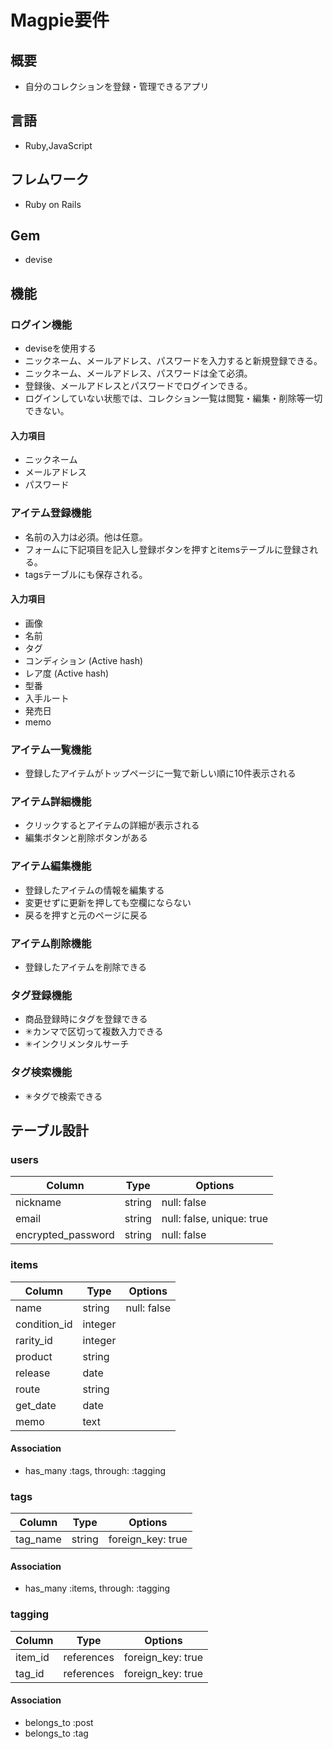 # Magpie要件

## 概要
- 自分のコレクションを登録・管理できるアプリ

## 言語
- Ruby,JavaScript

## フレムワーク
- Ruby on Rails

## Gem
- devise

## 機能
### ログイン機能
- deviseを使用する
- ニックネーム、メールアドレス、パスワードを入力すると新規登録できる。
- ニックネーム、メールアドレス、パスワードは全て必須。
- 登録後、メールアドレスとパスワードでログインできる。
- ログインしていない状態では、コレクション一覧は閲覧・編集・削除等一切できない。

#### 入力項目
- ニックネーム
- メールアドレス
- パスワード


### アイテム登録機能
- 名前の入力は必須。他は任意。
- フォームに下記項目を記入し登録ボタンを押すとitemsテーブルに登録される。
- tagsテーブルにも保存される。

#### 入力項目
- 画像
- 名前
- タグ
- コンディション (Active hash)
- レア度 (Active hash)
- 型番
- 入手ルート
- 発売日
- memo


### アイテム一覧機能
- 登録したアイテムがトップページに一覧で新しい順に10件表示される

### アイテム詳細機能
- クリックするとアイテムの詳細が表示される
- 編集ボタンと削除ボタンがある

### アイテム編集機能
- 登録したアイテムの情報を編集する
- 変更せずに更新を押しても空欄にならない
- 戻るを押すと元のページに戻る

### アイテム削除機能
- 登録したアイテムを削除できる

### タグ登録機能
- 商品登録時にタグを登録できる
- ✳︎カンマで区切って複数入力できる
- ✳︎インクリメンタルサーチ

### タグ検索機能
- ✳︎タグで検索できる


## テーブル設計

### users
| Column             | Type       | Options                        |
| ------------------ | ---------- | ------------------------------ |
| nickname           | string     | null: false                    |
| email              | string     | null: false, unique: true      |
| encrypted_password | string     | null: false                    |

### items
| Column             | Type       | Options                        |
| ------------------ | ---------- | ------------------------------ |
| name               | string     | null: false                    |
| condition_id       | integer    |                                |
| rarity_id          | integer    |                                |
| product            | string     |                                |
| release            | date       |                                |
| route              | string     |                                |
| get_date           | date       |                                |
| memo               | text       |                                |

#### Association
- has_many :tags, through: :tagging


### tags
| Column             | Type       | Options                        |
| ------------------ | ---------- | ------------------------------ |
| tag_name           | string     | foreign_key: true              |

#### Association
- has_many :items, through: :tagging


### tagging
| Column             | Type       | Options                        |
| ------------------ | ---------- | ------------------------------ |
| item_id            | references | foreign_key: true              |
| tag_id             | references | foreign_key: true              |

#### Association
- belongs_to :post
- belongs_to :tag